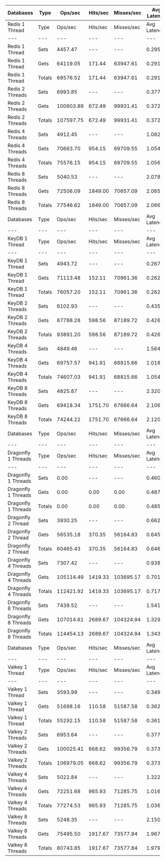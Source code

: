 | Databases | Type | Ops/sec | Hits/sec | Misses/sec | Avg Latency | p50 Latency | p99 Latency | p99.9 Latency | KB/sec |
| --- | --- | --- | --- | --- | --- | --- | --- | --- | --- |
| Redis 1 Thread | Type | Ops/sec | Hits/sec | Misses/sec | Avg Latency | p50 Latency | p99 Latency | p99.9 Latency | KB/sec |
| --- | --- | --- | --- | --- | --- | --- | --- | --- | --- |
Redis 1 Thread | Sets | 4457.47 | --- | --- | 0.29511 | 0.29500 | 0.47900 | 0.70300 | 208.89 |
Redis 1 Thread | Gets | 64119.05 | 171.44 | 63947.61 | 0.29108 | 0.29500 | 0.51100 | 0.71100 | 2379.87 |
Redis 1 Thread | Totals | 68576.52 | 171.44 | 63947.61 | 0.29134 | 0.29500 | 0.51100 | 0.71100 | 2588.76 |
Redis 2 Threads | Sets | 6993.85 | --- | --- | 0.37792 | 0.36700 | 0.63900 | 0.75100 | 327.76 |
Redis 2 Threads | Gets | 100603.89 | 672.49 | 99931.41 | 0.37250 | 0.35900 | 0.63900 | 0.89500 | 3735.86 |
Redis 2 Threads | Totals | 107597.75 | 672.49 | 99931.41 | 0.37285 | 0.35900 | 0.63900 | 0.89500 | 4063.61 |
Redis 4 Threads | Sets | 4912.45 | --- | --- | 1.08257 | 1.06300 | 2.11100 | 2.55900 | 230.24 |
Redis 4 Threads | Gets | 70663.70 | 954.15 | 69709.55 | 1.05478 | 1.04700 | 1.98300 | 2.15900 | 2626.47 |
Redis 4 Threads | Totals | 75576.15 | 954.15 | 69709.55 | 1.05659 | 1.04700 | 1.99100 | 2.15900 | 2856.71 |
Redis 8 Threads | Sets | 5040.53 | --- | --- | 2.07879 | 2.07900 | 4.01500 | 4.41500 | 236.23 |
Redis 8 Threads | Gets | 72506.09 | 1849.00 | 70657.09 | 2.06536 | 2.03900 | 3.95100 | 4.41500 | 2699.18 |
Redis 8 Threads | Totals | 77546.62 | 1849.00 | 70657.09 | 2.06623 | 2.03900 | 3.95100 | 4.41500 | 2935.42 |
| Databases | Type | Ops/sec | Hits/sec | Misses/sec | Avg Latency | p50 Latency | p99 Latency | p99.9 Latency | KB/sec |
| --- | --- | --- | --- | --- | --- | --- | --- | --- | --- |
| KeyDB 1 Thread | Type | Ops/sec | Hits/sec | Misses/sec | Avg Latency | p50 Latency | p99 Latency | p99.9 Latency | KB/sec |
| --- | --- | --- | --- | --- | --- | --- | --- | --- | --- |
KeyDB 1 Thread | Sets | 4943.72 | --- | --- | 0.26791 | 0.26300 | 0.41500 | 0.51100 | 231.68 |
KeyDB 1 Thread | Gets | 71113.48 | 152.11 | 70961.36 | 0.26252 | 0.26300 | 0.43100 | 0.48700 | 2639.29 |
KeyDB 1 Thread | Totals | 76057.20 | 152.11 | 70961.36 | 0.26287 | 0.26300 | 0.43100 | 0.48700 | 2870.97 |
KeyDB 2 Threads | Sets | 6102.93 | --- | --- | 0.43505 | 0.41500 | 0.85500 | 0.93500 | 286.01 |
KeyDB 2 Threads | Gets | 87788.28 | 598.56 | 87189.72 | 0.42630 | 0.39900 | 0.85500 | 1.31900 | 3260.01 |
KeyDB 2 Threads | Totals | 93891.20 | 598.56 | 87189.72 | 0.42687 | 0.40700 | 0.85500 | 1.31900 | 3546.02 |
KeyDB 4 Threads | Sets | 4849.46 | --- | --- | 1.56431 | 1.03100 | 8.51100 | 8.57500 | 227.29 |
KeyDB 4 Threads | Gets | 69757.57 | 941.91 | 68815.66 | 1.01852 | 1.00700 | 2.12700 | 3.10300 | 2592.79 |
KeyDB 4 Threads | Totals | 74607.03 | 941.91 | 68815.66 | 1.05400 | 1.00700 | 2.19100 | 8.51100 | 2820.08 |
KeyDB 8 Threads | Sets | 4825.87 | --- | --- | 2.32088 | 2.15900 | 5.43900 | 5.82300 | 226.17 |
KeyDB 8 Threads | Gets | 69418.34 | 1751.70 | 67666.64 | 2.10681 | 2.12700 | 4.28700 | 5.05500 | 2584.15 |
KeyDB 8 Threads | Totals | 74244.22 | 1751.70 | 67666.64 | 2.12073 | 2.12700 | 4.35100 | 5.43900 | 2810.32 |
| Databases | Type | Ops/sec | Hits/sec | Misses/sec | Avg Latency | p50 Latency | p99 Latency | p99.9 Latency | KB/sec |
| --- | --- | --- | --- | --- | --- | --- | --- | --- | --- |
| Dragonfly 1 Threads | Type | Ops/sec | Hits/sec | Misses/sec | Avg Latency | p50 Latency | p99 Latency | p99.9 Latency | KB/sec |
| --- | --- | --- | --- | --- | --- | --- | --- | --- | --- |
Dragonfly 1 Threads | Sets | 0.00 | --- | --- | 0.46052 | 0.47100 | 1.01500 | 1.20700 | 0.00 |
Dragonfly 1 Threads | Gets | 0.00 | 0.00 | 0.00 | 0.48716 | 0.52700 | 1.32700 | 1.61500 | 0.00 |
Dragonfly 1 Threads | Totals | 0.00 | 0.00 | 0.00 | 0.48543 | 0.52700 | 1.26300 | 1.61500 | 0.00 |
Dragonfly 2 Thread | Sets | 3930.25 | --- | --- | 0.66286 | 0.61500 | 1.74300 | 2.22300 | 184.19 |
Dragonfly 2 Thread | Gets | 56535.18 | 370.35 | 56164.83 | 0.64510 | 0.60700 | 1.82300 | 2.44700 | 2099.36 |
Dragonfly 2 Thread | Totals | 60465.43 | 370.35 | 56164.83 | 0.64626 | 0.60700 | 1.82300 | 2.39900 | 2283.54 |
Dragonfly 4 Threads | Sets | 7307.42 | --- | --- | 0.93853 | 0.73500 | 6.20700 | 6.49500 | 342.49 |
Dragonfly 4 Threads | Gets | 105114.49 | 1419.33 | 103695.17 | 0.70180 | 0.72700 | 1.68700 | 4.57500 | 3906.96 |
Dragonfly 4 Threads | Totals | 112421.92 | 1419.33 | 103695.17 | 0.71719 | 0.72700 | 1.82300 | 6.11100 | 4249.45 |
Dragonfly 8 Threads | Sets | 7439.52 | --- | --- | 1.54142 | 1.22300 | 6.91100 | 10.36700 | 348.66 |
Dragonfly 8 Threads | Gets | 107014.61 | 2689.67 | 104324.94 | 1.32945 | 1.17500 | 6.20700 | 9.08700 | 3983.64 |
Dragonfly 8 Threads | Totals | 114454.13 | 2689.67 | 104324.94 | 1.34322 | 1.18300 | 6.30300 | 9.15100 | 4332.31 |
| Databases | Type | Ops/sec | Hits/sec | Misses/sec | Avg Latency | p50 Latency | p99 Latency | p99.9 Latency | KB/sec |
| --- | --- | --- | --- | --- | --- | --- | --- | --- | --- |
| Valkey 1 Thread | Type | Ops/sec | Hits/sec | Misses/sec | Avg Latency | p50 Latency | p99 Latency | p99.9 Latency | KB/sec |
| --- | --- | --- | --- | --- | --- | --- | --- | --- | --- |
Valkey 1 Thread | Sets | 3593.99 | --- | --- | 0.34926 | 0.34300 | 0.54300 | 0.63900 | 168.43 |
Valkey 1 Thread | Gets | 51698.16 | 110.58 | 51587.58 | 0.36221 | 0.35100 | 0.65500 | 1.25500 | 1918.72 |
Valkey 1 Thread | Totals | 55292.15 | 110.58 | 51587.58 | 0.36136 | 0.35100 | 0.64700 | 1.25500 | 2087.14 |
Valkey 2 Threads | Sets | 6953.64 | --- | --- | 0.37725 | 0.36700 | 0.58300 | 0.63900 | 325.87 |
Valkey 2 Threads | Gets | 100025.41 | 668.62 | 99356.79 | 0.37334 | 0.35900 | 0.61500 | 0.73500 | 3714.37 |
Valkey 2 Threads | Totals | 106979.05 | 668.62 | 99356.79 | 0.37360 | 0.35900 | 0.61500 | 0.73500 | 4040.25 |
Valkey 4 Threads | Sets | 5022.84 | --- | --- | 1.32274 | 1.01500 | 5.63100 | 6.52700 | 235.41 |
Valkey 4 Threads | Gets | 72251.68 | 965.93 | 71285.75 | 1.01633 | 0.99900 | 1.93500 | 2.09500 | 2685.45 |
Valkey 4 Threads | Totals | 77274.53 | 965.93 | 71285.75 | 1.03625 | 0.99900 | 1.99100 | 5.50300 | 2920.86 |
Valkey 8 Threads | Sets | 5248.35 | --- | --- | 2.15058 | 1.95900 | 6.65500 | 10.87900 | 245.97 |
Valkey 8 Threads | Gets | 75495.50 | 1917.67 | 73577.84 | 1.96792 | 1.94300 | 3.77500 | 4.22300 | 2810.43 |
Valkey 8 Threads | Totals | 80743.85 | 1917.67 | 73577.84 | 1.97979 | 1.94300 | 3.85500 | 4.76700 | 3056.41 |
